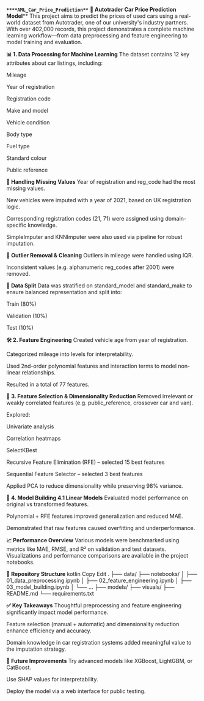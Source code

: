 **`****AML_Car_Price_Prediction**`**
**🚗 Autotrader Car Price Prediction Model****
This project aims to predict the prices of used cars using a real-world dataset from Autotrader, one of our university's industry partners. With over 402,000 records, this project demonstrates a complete machine learning workflow—from data preprocessing and feature engineering to model training and evaluation.

**📊 1. Data Processing for Machine Learning**
The dataset contains 12 key attributes about car listings, including:

Mileage

Year of registration

Registration code

Make and model

Vehicle condition

Body type

Fuel type

Standard colour

Public reference

**🧹 Handling Missing Values**
Year of registration and reg_code had the most missing values.

New vehicles were imputed with a year of 2021, based on UK registration logic.

Corresponding registration codes (21, 71) were assigned using domain-specific knowledge.

SimpleImputer and KNNImputer were also used via pipeline for robust imputation.

**🚫 Outlier Removal & Cleaning**
Outliers in mileage were handled using IQR.

Inconsistent values (e.g. alphanumeric reg_codes after 2001) were removed.

**🧪 Data Split**
Data was stratified on standard_model and standard_make to ensure balanced representation and split into:

Train (80%)

Validation (10%)

Test (10%)

**🛠️ 2. Feature Engineering**
Created vehicle age from year of registration.

Categorized mileage into levels for interpretability.

Used 2nd-order polynomial features and interaction terms to model non-linear relationships.

Resulted in a total of 77 features.

**🧠 3. Feature Selection & Dimensionality Reduction**
Removed irrelevant or weakly correlated features (e.g. public_reference, crossover car and van).

Explored:

Univariate analysis

Correlation heatmaps

SelectKBest

Recursive Feature Elimination (RFE) – selected 15 best features

Sequential Feature Selector – selected 3 best features

Applied PCA to reduce dimensionality while preserving 98% variance.

**🤖 4. Model Building
4.1 Linear Models**
Evaluated model performance on original vs transformed features.

Polynomial + RFE features improved generalization and reduced MAE.

Demonstrated that raw features caused overfitting and underperformance.

**📈 Performance Overview**
Various models were benchmarked using metrics like MAE, RMSE, and R² on validation and test datasets.
Visualizations and performance comparisons are available in the project notebooks.

**📁 Repository Structure**
kotlin
Copy
Edit
.
├── data/
├── notebooks/
│   ├── 01_data_preprocessing.ipynb
│   ├── 02_feature_engineering.ipynb
│   ├── 03_model_building.ipynb
│   └── ...
├── models/
├── visuals/
├── README.md
└── requirements.txt

**✅ Key Takeaways**
Thoughtful preprocessing and feature engineering significantly impact model performance.

Feature selection (manual + automatic) and dimensionality reduction enhance efficiency and accuracy.

Domain knowledge in car registration systems added meaningful value to the imputation strategy.

**📌 Future Improvements**
Try advanced models like XGBoost, LightGBM, or CatBoost.

Use SHAP values for interpretability.

Deploy the model via a web interface for public testing.

